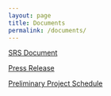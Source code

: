 ```yaml
---
layout: page
title: Documents
permalink: /documents/
---
```


[SRS Document](Documents/BCGLSoftwareRequirementsSpecification.pdf)

[Press Release](Documents/pressRelease.pdf)

[Preliminary Project Schedule](Documents/Preliminary-Project-Schedule-Document-Final-Version.pdf)
